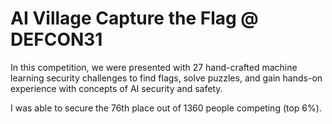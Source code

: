 # AI Village Capture the Flag @ DEFCON31

In this competition, we were presented with 27 hand-crafted machine learning security challenges to find flags, solve puzzles, and gain hands-on experience with concepts of AI security and safety. 

I was able to secure the 76th place out of 1360 people competing (top 6%).